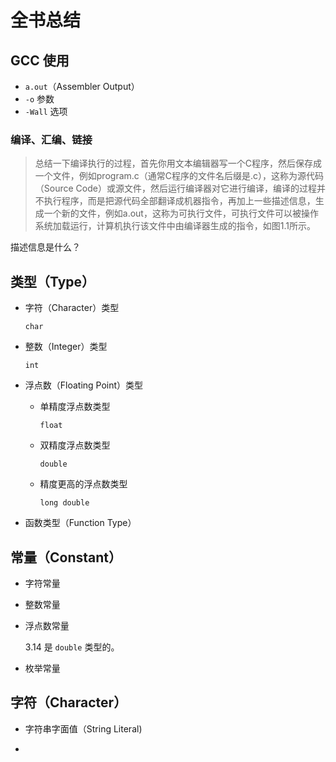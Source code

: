 # 全书总结

## GCC 使用

- `a.out`（Assembler Output）
- `-o` 参数
- `-Wall` 选项

### 编译、汇编、链接

> 总结一下编译执行的过程，首先你用文本编辑器写一个C程序，然后保存成一个文件，例如program.c（通常C程序的文件名后缀是.c），这称为源代码（Source Code）或源文件，然后运行编译器对它进行编译，编译的过程并不执行程序，而是把源代码全部翻译成机器指令，再加上一些描述信息，生成一个新的文件，例如a.out，这称为可执行文件，可执行文件可以被操作系统加载运行，计算机执行该文件中由编译器生成的指令，如图1.1所示。

描述信息是什么？

## 类型（Type）

- 字符（Character）类型

  `char`

- 整数（Integer）类型

  `int`

- 浮点数（Floating Point）类型

  - 单精度浮点数类型

    `float`

  - 双精度浮点数类型

    `double`

  - 精度更高的浮点数类型

    `long double`

- 函数类型（Function Type）

## 常量（Constant）

- 字符常量
- 整数常量
- 浮点数常量

  3.14 是 `double` 类型的。

- 枚举常量

## 字符（Character）



- 字符串字面值（String Literal)

-
